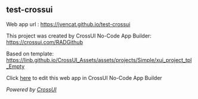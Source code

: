 ## test-crossui
Web app url : https://jvencat.github.io/test-crossui

This project was created by CrossUI No-Code App Builder: https://crossui.com/RADGithub

Based on template: https://linb.github.io/CrossUI_Assets/assets/projects/Simple/xui_project_tpl_Empty

Click [here](https://crossui.com/RADGithub/#!from=github&owner=jvencat&repo=test-crossui) to edit this web app in CrossUI No-Code App Builder

<i>Powered by [CrossUI](https://crossui.com)</i>
